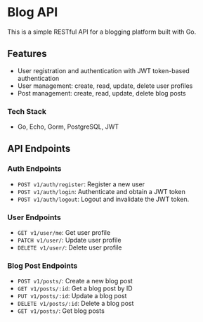 # Blog API

This is a simple RESTful API for a blogging platform built with Go.

## Features

- User registration and authentication with JWT token-based authentication
- User management: create, read, update, delete user profiles
- Post management: create, read, update, delete blog posts

### Tech Stack
- Go, Echo, Gorm, PostgreSQL, JWT

## API Endpoints

### Auth Endpoints

- `POST v1/auth/register`: Register a new user
- `POST v1/auth/login`: Authenticate and obtain a JWT token
- `POST v1/auth/logout`: Logout and invalidate the JWT token.

### User Endpoints

- `GET v1/user/me`: Get user profile
- `PATCH v1/user/`: Update user profile
- `DELETE v1/user/`: Delete user profile

### Blog Post Endpoints

- `POST v1/posts/`: Create a new blog post
- `GET v1/posts/:id`: Get a blog post by ID
- `PUT v1/posts/:id`: Update a blog post
- `DELETE v1/posts/:id`: Delete a blog post
- `GET v1/posts/`: Get blog posts
